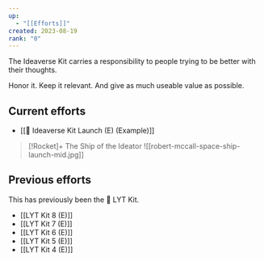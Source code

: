 ```yaml
---
up:
  - "[[Efforts]]"
created: 2023-08-19
rank: "0"
---
```


The Ideaverse Kit carries a responsibility to people trying to be better with their thoughts.

Honor it. Keep it relevant. And give as much useable value as possible.

## Current efforts
- [[🌌 Ideaverse Kit Launch (E) (Example)]]

> [!Rocket]+ The Ship of the Ideator
> ![[robert-mccall-space-ship-launch-mid.jpg]]
## Previous efforts
This has previously been the 🧰 LYT Kit.

- [[LYT Kit 8 (E)]]
- [[LYT Kit 7 (E)]]
- [[LYT Kit 6 (E)]]
- [[LYT Kit 5 (E)]]
- [[LYT Kit 4 (E)]]



